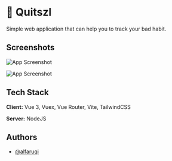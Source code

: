 
# 🧠 Quitszl

Simple web application that can help you to track your bad habit. 

## Screenshots

![App Screenshot](https://res.cloudinary.com/de6icstca/image/upload/v1706605570/faruqi/portfolio/QuitSzel_hl5als.png)

![App Screenshot](https://res.cloudinary.com/de6icstca/image/upload/v1706605570/faruqi/portfolio/QuitSzel_1_gh6cy1.png)


## Tech Stack

**Client:** Vue 3, Vuex, Vue Router, Vite, TailwindCSS

**Server:** NodeJS


## Authors

- [@alfaruqi](https://www.github.com/alfaruqii)

